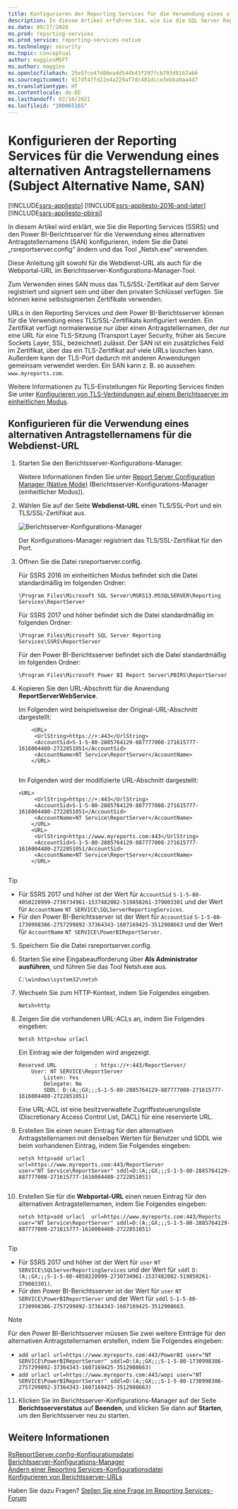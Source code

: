 ```yaml
---
title: Konfigurieren der Reporting Services für die Verwendung eines alternativen Antragstellernamens (Subject Alternative Name, SAN) | Microsoft-Dokumentation
description: In diesem Artikel erfahren Sie, wie Sie die SQL Server Reporting Services und den Power BI-Berichtsserver für die Verwendung eines alternativen Antragstellernamens konfigurieren, indem Sie die Datei „rsreportserver.config“ ändern und das Tool „Netsh.exe“ verwenden.
ms.date: 09/27/2020
ms.prod: reporting-services
ms.prod_service: reporting-services-native
ms.technology: security
ms.topic: conceptual
author: maggiesMSFT
ms.author: maggies
ms.openlocfilehash: 25e5fce47d86ea4d544b43f297fcb793d8167a66
ms.sourcegitcommit: 917df4ffd22e4a229af7dc481dcce3ebba0aa4d7
ms.translationtype: HT
ms.contentlocale: de-DE
ms.lasthandoff: 02/10/2021
ms.locfileid: "100065165"
---
```

# <a name="configure-reporting-services-to-use-a-subject-alternative-name-san"></a>Konfigurieren der Reporting Services für die Verwendung eines alternativen Antragstellernamens (Subject Alternative Name, SAN)

[!INCLUDE[ssrs-appliesto](../../includes/ssrs-appliesto.md)] [!INCLUDE[ssrs-appliesto-2016-and-later](../../includes/ssrs-appliesto-2016-and-later.md)] [!INCLUDE[ssrs-appliesto-pbirsi](../../includes/ssrs-appliesto-pbirs.md)]

In diesem Artikel wird erklärt, wie Sie die Reporting Services (SSRS) und den Power BI-Berichtsserver für die Verwendung eines alternativen Antragstellernamens (SAN) konfigurieren, indem Sie die Datei „rsreportserver.config“ ändern und das Tool „Netsh.exe“ verwenden.

Diese Anleitung gilt sowohl für die Webdienst-URL als auch für die Webportal-URL im Berichtsserver-Konfigurations-Manager-Tool.

Zum Verwenden eines SAN muss das TLS/SSL-Zertifikat auf dem Server registriert und signiert sein und über den privaten Schlüssel verfügen. Sie können keine selbstsignierten Zertifikate verwenden.

URLs in den Reporting Services und dem Power BI-Berichtsserver können für die Verwendung eines TLS/SSL-Zertifikats konfiguriert werden. Ein Zertifikat verfügt normalerweise nur über einen Antragstellernamen, der nur eine URL für eine TLS-Sitzung (Transport Layer Security, früher als Secure Sockets Layer, SSL, bezeichnet) zulässt. Der SAN ist ein zusätzliches Feld im Zertifikat, über das ein TLS-Zertifikat auf viele URLs lauschen kann. Außerdem kann der TLS-Port dadurch mit anderen Anwendungen gemeinsam verwendet werden. Ein SAN kann z. B. so aussehen: `www.myreports.com`.

Weitere Informationen zu TLS-Einstellungen für Reporting Services finden Sie unter [Konfigurieren von TLS-Verbindungen auf einem Berichtsserver im einheitlichen Modus](../../reporting-services/security/configure-ssl-connections-on-a-native-mode-report-server.md).  
  
## <a name="configure-to-use-a-subject-alternative-name-for-web-service-url"></a>Konfigurieren für die Verwendung eines alternativen Antragstellernamens für die Webdienst-URL
  
1.  Starten Sie den Berichtsserver-Konfigurations-Manager.  
  
     Weitere Informationen finden Sie unter [Report Server Configuration Manager &#40;Native Mode&#41;](../../reporting-services/install-windows/reporting-services-configuration-manager-native-mode.md) (Berichtsserver-Konfigurations-Manager &#40;einheitlicher Modus&#41;).  
  
2.  Wählen Sie auf der Seite **Webdienst-URL** einen TLS/SSL-Port und ein TLS/SSL-Zertifikat aus.  
  
     ![Berichtsserver-Konfigurations-Manager](../../reporting-services/report-server-sharepoint/media/reportingservices-configurationmanager.png "Berichtsserver-Konfigurations-Manager")  
  
     Der Konfigurations-Manager registriert das TLS/SSL-Zertifikat für den Port.  
  
3.  Öffnen Sie die Datei rsreportserver.config.  
  
     Für SSRS 2016 im einheitlichen Modus befindet sich die Datei standardmäßig im folgenden Ordner:  
  
    ```  
    \Program Files\Microsoft SQL Server\MSRS13.MSSQLSERVER\Reporting Services\ReportServer  
    ```  
  
     Für SSRS 2017 und höher befindet sich die Datei standardmäßig im folgenden Ordner:  
  
    ```  
    \Program Files\Microsoft SQL Server Reporting Services\SSRS\ReportServer  
    ```  
    
     Für den Power BI-Berichtsserver befindet sich die Datei standardmäßig im folgenden Ordner:  
  
    ```  
    \Program Files\Microsoft Power BI Report Server\PBIRS\ReportServer  
    ```  
  
4.  Kopieren Sie den URL-Abschnitt für die Anwendung **ReportServerWebService**.
  
     Im Folgenden wird beispielsweise der Original-URL-Abschnitt dargestellt:  
  
    ```  
        <URL>  
         <UrlString>https://+:443</UrlString>  
         <AccountSid>S-1-5-80-2885764129-887777008-271615777-1616004480-2722851051</AccountSid>  
         <AccountName>NT Service\ReportServer</AccountName>  
        </URL>  
  
    ```  
  
     Im Folgenden wird der modifizierte URL-Abschnitt dargestellt:
  
    ```  
    <URL>  
         <UrlString>https://+:443</UrlString>  
         <AccountSid>S-1-5-80-2885764129-887777008-271615777-1616004480-2722851051</AccountSid>  
         <AccountName>NT Service\ReportServer</AccountName>  
        </URL>  
        <URL>  
         <UrlString>https://www.myreports.com:443</UrlString>  
         <AccountSid>S-1-5-80-2885764129-887777008-271615777-1616004480-2722851051/AccountSid>  
         <AccountName>NT Service\ReportServer</AccountName>  
        </URL>  
  
    ```  
  
  > [!TIP]  
>  * Für SSRS 2017 und höher ist der Wert für `AccountSid` `S-1-5-80-4050220999-2730734961-1537482082-519850261-379003301` und der Wert für `AccountName` `NT SERVICE\SQLServerReportingServices`.
>  * Für den Power BI-Berichtsserver ist der Wert für `AccountSid` `S-1-5-80-1730998386-2757299892-37364343-1607169425-3512908663` und der Wert für `AccountName` `NT SERVICE\PowerBIReportServer`.
  
5.  Speichern Sie die Datei rsreportserver.config.  
  
6.  Starten Sie eine Eingabeaufforderung über **Als Administrator ausführen**, und führen Sie das Tool Netsh.exe aus.  
  
    ```  
    C:\windows\system32\netsh  
    ```  
  
7.  Wechseln Sie zum HTTP-Kontext, indem Sie Folgendes eingeben.  
  
    ```  
    Netsh>http  
    ```  
  
8.  Zeigen Sie die vorhandenen URL-ACLs an, indem Sie Folgendes eingeben:
  
    ```  
    Netsh http>show urlacl  
    ```  
  
     Ein Eintrag wie der folgenden wird angezeigt.  
  
    ```  
    Reserved URL            : https://+:443/ReportServer/  
        User: NT SERVICE\ReportServer  
            Listen: Yes  
            Delegate: No  
            SDDL: D:(A;;GX;;;S-1-5-80-2885764129-887777008-271615777-1616004480-2722851051)  
    ```  
  
     Eine URL-ACL ist eine besitzverwaltete Zugriffssteuerungsliste (Discretionary Access Control List, DACL) für eine reservierte URL.  
  
9. Erstellen Sie einen neuen Eintrag für den alternativen Antragstellernamen mit denselben Werten für Benutzer und SDDL wie beim vorhandenen Eintrag, indem Sie Folgendes eingeben:  
  
    ```  
    netsh http>add urlacl  url=https://www.myreports.com:443/ReportServer    
    user="NT Service\ReportServer" sddl=D:(A;;GX;;;S-1-5-80-2885764129-887777008-271615777-1616004480-2722851051)  
  
    ```  
  
10. Erstellen Sie für die **Webportal-URL** einen neuen Eintrag für den alternativen Antragstellernamen, indem Sie Folgendes eingeben:

    ```  
    netsh http>add urlacl  url=https://www.myreports.com:443/Reports  
    user="NT Service\ReportServer" sddl=D:(A;;GX;;;S-1-5-80-2885764129-887777008-271615777-1616004480-2722851051)  
  
    ```  
> [!TIP]  
>  * Für SSRS 2017 und höher ist der Wert für `user` `NT SERVICE\SQLServerReportingServices` und der Wert für `sddl` `D:(A;;GX;;;S-1-5-80-4050220999-2730734961-1537482082-519850261-379003301)`.
>  * Für den Power BI-Berichtsserver ist der Wert für `user` `NT SERVICE\PowerBIReportServer` und der Wert für `sddl` `S-1-5-80-1730998386-2757299892-37364343-1607169425-3512908663`.

> [!NOTE]  
> Für den Power BI-Berichtsserver müssen Sie zwei weitere Einträge für den alternativen Antragstellernamen erstellen, indem Sie Folgendes eingeben:
>  * `add urlacl url=https://www.myreports.com:443/PowerBI user="NT SERVICE\PowerBIReportServer" sddl=D:(A;;GX;;;S-1-5-80-1730998386-2757299892-37364343-1607169425-3512908663)`
>  * `add urlacl url=https://www.myreports.com:443/wopi user="NT SERVICE\PowerBIReportServer" sddl=D:(A;;GX;;;S-1-5-80-1730998386-2757299892-37364343-1607169425-3512908663)`

11. Klicken Sie im Berichtsserver-Konfigurations-Manager auf der Seite **Berichtsserverstatus** auf **Beenden**, und klicken Sie dann auf **Starten**, um den Berichtsserver neu zu starten.  
  
## <a name="see-also"></a>Weitere Informationen

 [RsReportServer.config-Konfigurationsdatei](../../reporting-services/report-server/rsreportserver-config-configuration-file.md)   
 [Berichtsserver-Konfigurations-Manager](../../reporting-services/install-windows/reporting-services-configuration-manager-native-mode.md)   
 [Ändern einer Reporting Services-Konfigurationsdatei](../../reporting-services/report-server/modify-a-reporting-services-configuration-file-rsreportserver-config.md)   
 [Konfigurieren von Berichtsserver-URLs](../../reporting-services/install-windows/configure-report-server-urls-ssrs-configuration-manager.md)

Haben Sie dazu Fragen? [Stellen Sie eine Frage im Reporting Services-Forum](https://go.microsoft.com/fwlink/?LinkId=620231)
